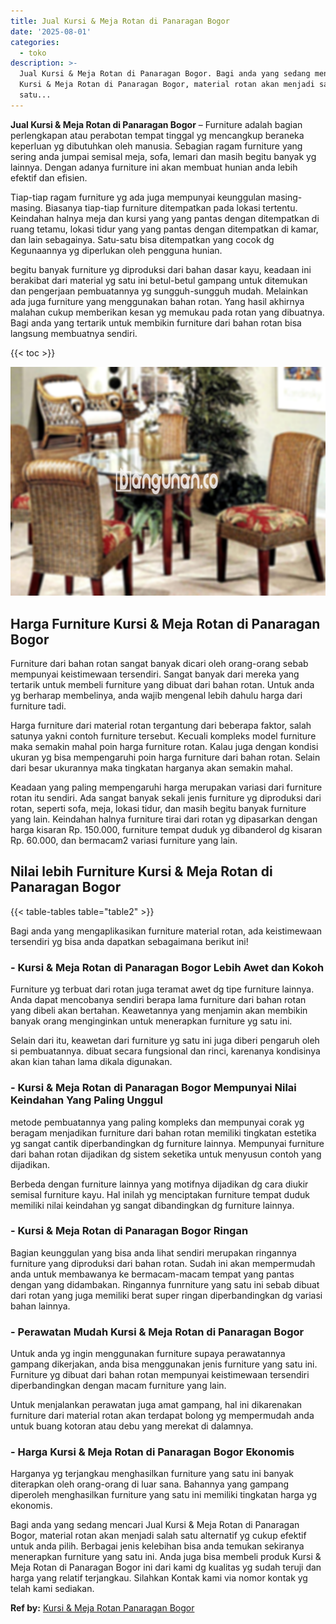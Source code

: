 ```yaml
---
title: Jual Kursi & Meja Rotan di Panaragan Bogor
date: '2025-08-01'
categories:
  - toko
description: >-
  Jual Kursi & Meja Rotan di Panaragan Bogor. Bagi anda yang sedang mencari Jual
  Kursi & Meja Rotan di Panaragan Bogor, material rotan akan menjadi salah
  satu...
---
```


**Jual Kursi & Meja Rotan di Panaragan Bogor** – Furniture adalah bagian perlengkapan atau perabotan tempat tinggal yg mencangkup beraneka keperluan yg dibutuhkan oleh manusia. Sebagian ragam furniture yang sering anda jumpai semisal meja, sofa, lemari dan masih begitu banyak yg lainnya. Dengan adanya furniture ini akan membuat hunian anda lebih efektif dan efisien.

Tiap-tiap ragam furniture yg ada juga mempunyai keunggulan masing-masing. Biasanya tiap-tiap furniture ditempatkan pada lokasi tertentu. Keindahan halnya meja dan kursi yang yang pantas dengan ditempatkan di ruang tetamu, lokasi tidur yang yang pantas dengan ditempatkan di kamar, dan lain sebagainya. Satu-satu bisa ditempatkan yang cocok dg Kegunaannya yg diperlukan oleh pengguna hunian.

begitu banyak furniture yg diproduksi dari bahan dasar kayu, keadaan ini berakibat dari material yg satu ini betul-betul gampang untuk ditemukan dan pengerjaan pembuatannya yg sungguh-sungguh mudah. Melainkan ada juga furniture yang menggunakan bahan rotan. Yang hasil akhirnya malahan cukup memberikan kesan yg memukau pada rotan yang dibuatnya. Bagi anda yang tertarik untuk membikin furniture dari bahan rotan bisa langsung membuatnya sendiri.

{{< toc >}}

![Jual Kursi & Meja Rotan di Panaragan Bogor](/images/kursi-meja-rotan-murah18.png)

## Harga Furniture Kursi & Meja Rotan di Panaragan Bogor

Furniture dari bahan rotan sangat banyak dicari oleh orang-orang sebab mempunyai keistimewaan tersendiri. Sangat banyak dari mereka yang tertarik untuk membeli furniture yang dibuat dari bahan rotan. Untuk anda yg berharap membelinya, anda wajib mengenal lebih dahulu harga dari furniture tadi.

Harga furniture dari material rotan tergantung dari beberapa faktor, salah satunya yakni contoh furniture tersebut. Kecuali kompleks model furniture maka semakin mahal poin harga furniture rotan. Kalau juga dengan kondisi ukuran yg bisa mempengaruhi poin harga furniture dari bahan rotan. Selain dari besar ukurannya maka tingkatan harganya akan semakin mahal.

Keadaan yang paling mempengaruhi harga merupakan variasi dari furniture rotan itu sendiri. Ada sangat banyak sekali jenis furniture yg diproduksi dari rotan, seperti sofa, meja, lokasi tidur, dan masih begitu banyak furniture yang lain. Keindahan halnya furniture tirai dari rotan yg dipasarkan dengan harga kisaran Rp. 150.000, furniture tempat duduk yg dibanderol dg kisaran Rp. 60.000, dan bermacam2 variasi furniture yang lain.

## Nilai lebih Furniture Kursi & Meja Rotan di Panaragan Bogor

{{< table-tables table="table2" >}}

Bagi anda yang mengaplikasikan furniture material rotan, ada keistimewaan tersendiri yg bisa anda dapatkan sebagaimana berikut ini!

### \- Kursi & Meja Rotan di Panaragan Bogor Lebih Awet dan Kokoh

Furniture yg terbuat dari rotan juga teramat awet dg tipe furniture lainnya. Anda dapat mencobanya sendiri berapa lama furniture dari bahan rotan yang dibeli akan bertahan. Keawetannya yang menjamin akan membikin banyak orang menginginkan untuk menerapkan furniture yg satu ini.

Selain dari itu, keawetan dari furniture yg satu ini juga diberi pengaruh oleh si pembuatannya. dibuat secara fungsional dan rinci, karenanya kondisinya akan kian tahan lama dikala digunakan.

### \- Kursi & Meja Rotan di Panaragan Bogor Mempunyai Nilai Keindahan Yang Paling Unggul

metode pembuatannya yang paling kompleks dan mempunyai corak yg beragam menjadikan furniture dari bahan rotan memiliki tingkatan estetika yg sangat cantik diperbandingkan dg furniture lainnya. Mempunyai furniture dari bahan rotan dijadikan dg sistem seketika untuk menyusun contoh yang dijadikan.

Berbeda dengan furniture lainnya yang motifnya dijadikan dg cara diukir semisal furniture kayu. Hal inilah yg menciptakan furniture tempat duduk memiliki nilai keindahan yg sangat dibandingkan dg furniture lainnya.

### \- Kursi & Meja Rotan di Panaragan Bogor Ringan

Bagian keunggulan yang bisa anda lihat sendiri merupakan ringannya furniture yang diproduksi dari bahan rotan. Sudah ini akan mempermudah anda untuk membawanya ke bermacam-macam tempat yang pantas dengan yang didambakan. Ringannya funrniture yang satu ini sebab dibuat dari rotan yang juga memiliki berat super ringan diperbandingkan dg variasi bahan lainnya.

### \- Perawatan Mudah Kursi & Meja Rotan di Panaragan Bogor

Untuk anda yg ingin menggunakan furniture supaya perawatannya gampang dikerjakan, anda bisa menggunakan jenis furniture yang satu ini. Furniture yg dibuat dari bahan rotan mempunyai keistimewaan tersendiri diperbandingkan dengan macam furniture yang lain.

Untuk menjalankan perawatan juga amat gampang, hal ini dikarenakan furniture dari material rotan akan terdapat bolong yg mempermudah anda untuk buang kotoran atau debu yang merekat di dalamnya.

### \- Harga Kursi & Meja Rotan di Panaragan Bogor Ekonomis

Harganya yg terjangkau menghasilkan furniture yang satu ini banyak diterapkan oleh orang-orang di luar sana. Bahannya yang gampang diperoleh menghasilkan furniture yang satu ini memiliki tingkatan harga yg ekonomis.

Bagi anda yang sedang mencari Jual Kursi & Meja Rotan di Panaragan Bogor, material rotan akan menjadi salah satu alternatif yg cukup efektif untuk anda pilih. Berbagai jenis kelebihan bisa anda temukan sekiranya menerapkan furniture yang satu ini. Anda juga bisa membeli produk Kursi & Meja Rotan di Panaragan Bogor ini dari kami dg kualitas yg sudah teruji dan harga yang relatif terjangkau. Silahkan Kontak kami via nomor kontak yg telah kami sediakan.

**Ref by:** [Kursi & Meja Rotan Panaragan Bogor](https://id.wikipedia.org/wiki/Kursi)
